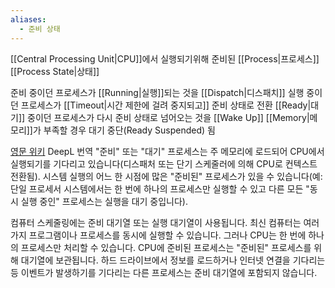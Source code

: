 ```yaml
---
aliases:
  - 준비 상태
---
```

[[Central Processing Unit|CPU]]에서 실행되기위해 준비된 [[Process|프로세스]] [[Process State|상태]]

준비 중이던 프로세스가  [[Running|실행]]되는 것을 [[Dispatch|디스패치]]
실행 중이던 프로세스가 [[Timeout|시간 제한에 걸려 중지되고]] 준비 상태로 전환
[[Ready|대기]] 중이던 프로세스가 다시 준비 상태로 넘어오는 것을 [[Wake Up]]
[[Memory|메모리]]가 부족할 경우 대기 중단(Ready Suspended) 됨


[영문 위키](https://en.wikipedia.org/wiki/Process_state#Ready) DeepL 번역
"준비" 또는 "대기" 프로세스는 주 메모리에 로드되어 CPU에서 실행되기를 기다리고 있습니다(디스패처 또는 단기 스케줄러에 의해 CPU로 컨텍스트 전환됨). 시스템 실행의 어느 한 시점에 많은 "준비된" 프로세스가 있을 수 있습니다(예: 단일 프로세서 시스템에서는 한 번에 하나의 프로세스만 실행할 수 있고 다른 모든 "동시 실행 중인" 프로세스는 실행을 대기 중입니다).

컴퓨터 스케줄링에는 준비 대기열 또는 실행 대기열이 사용됩니다. 최신 컴퓨터는 여러 가지 프로그램이나 프로세스를 동시에 실행할 수 있습니다. 그러나 CPU는 한 번에 하나의 프로세스만 처리할 수 있습니다. CPU에 준비된 프로세스는 "준비된" 프로세스를 위해 대기열에 보관됩니다. 하드 드라이브에서 정보를 로드하거나 인터넷 연결을 기다리는 등 이벤트가 발생하기를 기다리는 다른 프로세스는 준비 대기열에 포함되지 않습니다.

